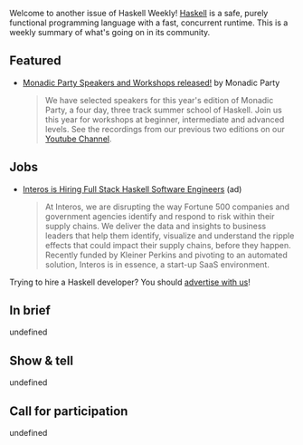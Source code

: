 Welcome to another issue of Haskell Weekly!
[Haskell](https://www.haskell.org) is a safe, purely functional programming language with a fast, concurrent runtime.
This is a weekly summary of what's going on in its community.

## Featured

- [Monadic Party Speakers and Workshops released!](https://monadic.party) by Monadic Party
  > We have selected speakers for this year's edition of Monadic Party, a four day, three track summer school of Haskell. Join us this year for workshops at beginner, intermediate and advanced levels. See the recordings from our previous two editions on our [Youtube Channel](https://www.youtube.com/channel/UCCeiYYR2fCXarkfSqqFBwuA/videos).

## Jobs

- [Interos is Hiring Full Stack Haskell Software Engineers](https://www.interos.ai/careers/#haskell-software-engineer-ii) (ad)
  > At Interos, we are disrupting the way Fortune 500 companies and government agencies identify and respond to risk within their supply chains. We deliver the data and insights to business leaders that help them identify, visualize and understand the ripple effects that could impact their supply chains, before they happen. Recently funded by Kleiner Perkins and pivoting to an automated solution, Interos is in essence, a start-up SaaS environment.

Trying to hire a Haskell developer?
You should [advertise with us](https://haskellweekly.news/advertising.html)!

## In brief

undefined

## Show & tell

undefined

## Call for participation

undefined
